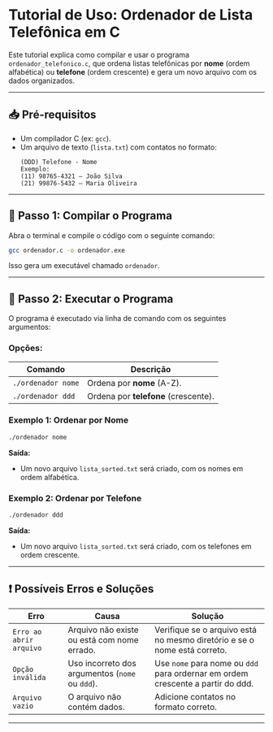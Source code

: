 # **Tutorial de Uso: Ordenador de Lista Telefônica em C**  

Este tutorial explica como compilar e usar o programa `ordenador_telefonico.c`, que ordena listas telefônicas por **nome** (ordem alfabética) ou **telefone** (ordem crescente) e gera um novo arquivo com os dados organizados.  

---

## **📥 Pré-requisitos**  
- Um compilador C (ex: `gcc`).  
- Um arquivo de texto (`lista.txt`) com contatos no formato:  
  ```
  (DDD) Telefone - Nome 
  Exemplo:
  (11) 98765-4321 – João Silva  
  (21) 99876-5432 – Maria Oliveira 
  ```

---

## **🔧 Passo 1: Compilar o Programa**  
Abra o terminal e compile o código com o seguinte comando:  
```sh
gcc ordenador.c -o ordenador.exe
```
Isso gera um executável chamado `ordenador`.  

---

## **🚀 Passo 2: Executar o Programa**  
O programa é executado via linha de comando com os seguintes argumentos:  

### **Opções:**  
| Comando          | Descrição                          |  
|------------------|-----------------------------------|  
| `./ordenador nome` | Ordena por **nome** (A-Z). |  
| `./ordenador ddd` | Ordena por **telefone** (crescente). |  

### **Exemplo 1: Ordenar por Nome**  
```sh
./ordenador nome 
```
**Saída:**  
- Um novo arquivo `lista_sorted.txt` será criado, com os nomes em ordem alfabética.  

### **Exemplo 2: Ordenar por Telefone**  
```sh
./ordenador ddd 
```
**Saída:**  
- Um novo arquivo `lista_sorted.txt` será criado, com os telefones em ordem crescente.  

---

## **❗ Possíveis Erros e Soluções**  
| Erro                          | Causa                           | Solução                      |  
|-------------------------------|--------------------------------|-----------------------------|  
| `Erro ao abrir arquivo`       | Arquivo não existe ou está com nome errado. | Verifique se o arquivo está no mesmo diretório e se o nome está correto. |  
| `Opção inválida`              | Uso incorreto dos argumentos (`nome` ou `ddd`). | Use `nome` para nome ou `ddd` para ordernar em ordem crescente a partir do ddd. |  
| `Arquivo vazio`               | O arquivo não contém dados. | Adicione contatos no formato correto. |  

---
